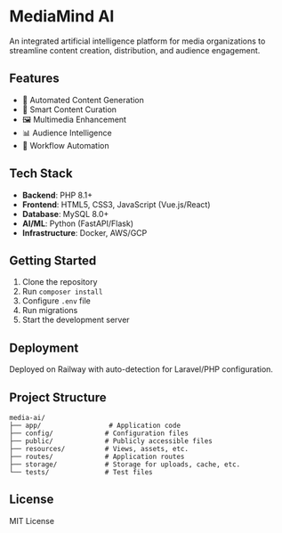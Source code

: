# MediaMind AI

An integrated artificial intelligence platform for media organizations to streamline content creation, distribution, and audience engagement.

## Features

- 🚀 Automated Content Generation
- 🎯 Smart Content Curation
- 🖼️ Multimedia Enhancement
- 📊 Audience Intelligence
- 🤖 Workflow Automation

## Tech Stack

- **Backend**: PHP 8.1+
- **Frontend**: HTML5, CSS3, JavaScript (Vue.js/React)
- **Database**: MySQL 8.0+
- **AI/ML**: Python (FastAPI/Flask)
- **Infrastructure**: Docker, AWS/GCP

## Getting Started

1. Clone the repository
2. Run `composer install`
3. Configure `.env` file
4. Run migrations
5. Start the development server

## Deployment

Deployed on Railway with auto-detection for Laravel/PHP configuration.

## Project Structure

```
media-ai/
├── app/                 # Application code
├── config/             # Configuration files
├── public/             # Publicly accessible files
├── resources/          # Views, assets, etc.
├── routes/             # Application routes
├── storage/            # Storage for uploads, cache, etc.
└── tests/              # Test files
```

## License

MIT License
